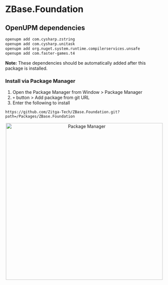 # ZBase.Foundation

## OpenUPM dependencies

```bash
openupm add com.cysharp.zstring
openupm add com.cysharp.unitask
openupm add org.nuget.system.runtime.compilerservices.unsafe
openupm add com.faster-games.t4
```

**Note:** These dependencies should be automatically added after this package is installed.

### Install via Package Manager
1. Open the Package Manager from Window > Package Manager
2. `+` button > Add package from git URL
3. Enter the following to install

```
https://github.com/Zitga-Tech/ZBase.Foundation.git?path=/Packages/ZBase.Foundation
```

<p align="center">
  <img width=500 src="https://user-images.githubusercontent.com/47441314/118421190-97842b00-b6fb-11eb-9f94-4dc94e82367a.png" alt="Package Manager">
</p>
